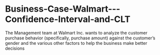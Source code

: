 # Business-Case-Walmart---Confidence-Interval-and-CLT
The Management team at Walmart Inc. wants to analyze the customer purchase behavior (specifically, purchase amount) against the customer’s gender and the various other factors to help the business make better decisions
